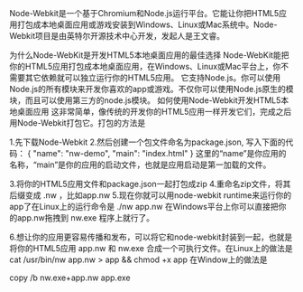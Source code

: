 Node-Webkit是一个基于Chromium和Node.js运行平台。它能让你把HTML5应用打包成本地桌面应用或游戏安装到Windows、Linux或Mac系统中。Node-Webkit项目是由英特尔开源技术中心开发，发起人是王文睿。

为什么Node-WebKit是开发HTML5本地桌面应用的最佳选择
Node-WebKit能把你的HTML5应用打包成本地桌面应用，在Windows、Linux或Mac平台上，你不需要其它依赖就可以独立运行你的HTML5应用。
它支持Node.js。你可以使用Node.js的所有模块来开发你喜欢的app或游戏。不仅你可以使用Node.js原生的模块，而且可以使用第三方的node.js模块。
如何使用Node-Webkit开发HTML5本地桌面应用
这非常简单，像传统的开发你的HTML5应用一样开发它们，完成之后用Node-Webkit打包它。打包的方法是

1.先下载Node-Webkit
2.然后创建一个包文件命名为package.json, 写入下面的代码：
{
  "name": "nw-demo",
  "main": "index.html"
}
这里的“name”是你应用的名称，“main”是你的应用的启动文件，也就是应用启动是第一加载的文件。

3.将你的HTML5应用文件和package.json一起打包成zip
4.重命名zip文件，将其后缀变成 .nw ，比如app.nw
5.现在你就可以用node-webkit runtime来运行你的app了在Linux上的运行命令是
./nw app.nw
在Windows平台上你可以直接把你的app.nw拖拽到 nw.exe 程序上就行了。

6.想让你的应用更容易传播和发布，可以将它和node-webkit封装到一起，也就是将你的HTML5应用 app.nw 和 nw.exe 合成一个可执行文件。在Linux上的做法是
cat /usr/bin/nw app.nw > app && chmod +x app
在Window上的做法是

copy /b nw.exe+app.nw app.exe
